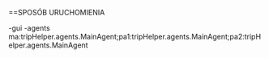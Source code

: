 ==SPOSÓB URUCHOMIENIA

-gui -agents ma:tripHelper.agents.MainAgent;pa1:tripHelper.agents.MainAgent;pa2:tripHelper.agents.MainAgent